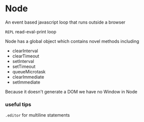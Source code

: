 # Node
An event based javascript loop that runs outside a browser

`REPL` read-eval-print loop

Node has a global object which contains novel methods including

* clearInterval
* clearTimeout
* setInterval
* setTimeout
* queueMicrotask
* clearImmediate
* setImmediate

Because it doesn't generate a DOM we have no Window in Node

### useful tips
`.editor` for multiline statements

